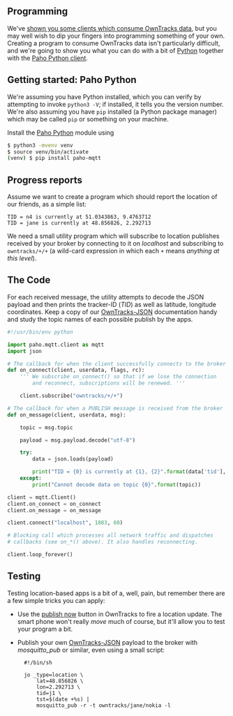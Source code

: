 ## Programming

We've [shown you some clients which consume OwnTracks data](../guide/clients.md), but you may well wish to dip your fingers into programming something of your own. Creating a program to consume OwnTracks data isn't particularly difficult, and we're going to show you what you can do with a bit of [Python](https://www.python.org) together with the [Paho Python client](https://www.eclipse.org/paho/clients/python/).

## Getting started: Paho Python


We're assuming you have Python installed, which you can verify by attempting to invoke `python3 -V`; if installed, it tells you the version number. We're also assuming you have `pip` installed (a Python package manager) which may be called `pip` or something on your machine.

Install the [Paho Python](https://www.eclipse.org/paho/clients/python/) module using

```bash
$ python3 -mvenv venv
$ source venv/bin/activate
(venv) $ pip install paho-mqtt
```

## Progress reports

Assume we want to create a program which should report the location of our friends, as a simple list:

```
TID = n4 is currently at 51.0343863, 9.4763712
TID = jane is currently at 48.856826, 2.292713
```

We need a small utility program which will subscribe to location publishes received by your broker by connecting to it on _localhost_ and subscribing to `owntracks/+/+` (a wild-card expression in which each `+` means _anything at this level_).

## The Code

For each received message, the utility attempts to decode the JSON payload and then prints the tracker-ID (_TID_) as well as latitude, longitude coordinates. Keep a copy of our [OwnTracks-JSON](json.md) documentation handy and study the topic names of each possible publish by the apps.


```python
#!/usr/bin/env python

import paho.mqtt.client as mqtt
import json

# The callback for when the client successfully connects to the broker
def on_connect(client, userdata, flags, rc):
    ''' We subscribe on_connect() so that if we lose the connection
        and reconnect, subscriptions will be renewed. '''

    client.subscribe("owntracks/+/+")

# The callback for when a PUBLISH message is received from the broker
def on_message(client, userdata, msg):

    topic = msg.topic

    payload = msg.payload.decode("utf-8")

    try:
        data = json.loads(payload)

        print("TID = {0} is currently at {1}, {2}".format(data['tid'], data['lat'], data['lon']))
    except:
        print("Cannot decode data on topic {0}".format(topic))

client = mqtt.Client()
client.on_connect = on_connect
client.on_message = on_message

client.connect("localhost", 1883, 60)

# Blocking call which processes all network traffic and dispatches
# callbacks (see on_*() above). It also handles reconnecting.

client.loop_forever()
```

## Testing

Testing location-based apps is a bit of a, well, pain, but remember there are a few simple tricks you can apply:

* Use the [publish now](../features/ui.md) button in OwnTracks to fire a location update. The smart phone won't really _move_ much of course, but it'll allow you to test your program a bit.
* Publish your own [OwnTracks-JSON](json.md) payload to the broker with _mosquitto_pub_ or similar, even using a small script:

        #!/bin/sh

        jo _type=location \
            lat=48.856826 \
            lon=2.292713 \
            tid=j1 \
            tst=$(date +%s) |
            mosquitto_pub -r -t owntracks/jane/nokia -l


